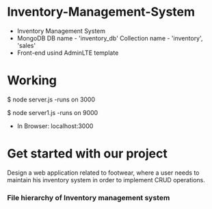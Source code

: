 # Inventory-Management-System
* Inventory Management System
* MongoDB DB name - 'inventory_db' Collection name - 'inventory', 'sales'
* Front-end usind AdminLTE template
# Working

$ node server.js        -runs on 3000

$ node server1.js       -runs on 9000

* In Browser: localhost:3000
# Get started with our project
Design a web application related to footwear, where a user needs to maintain his inventory system in order to implement CRUD operations.
### File hierarchy of Inventory management system
